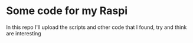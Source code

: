 # Some code for my Raspi

In this repo I'll upload the scripts and other code that I found, try and think are interesting
